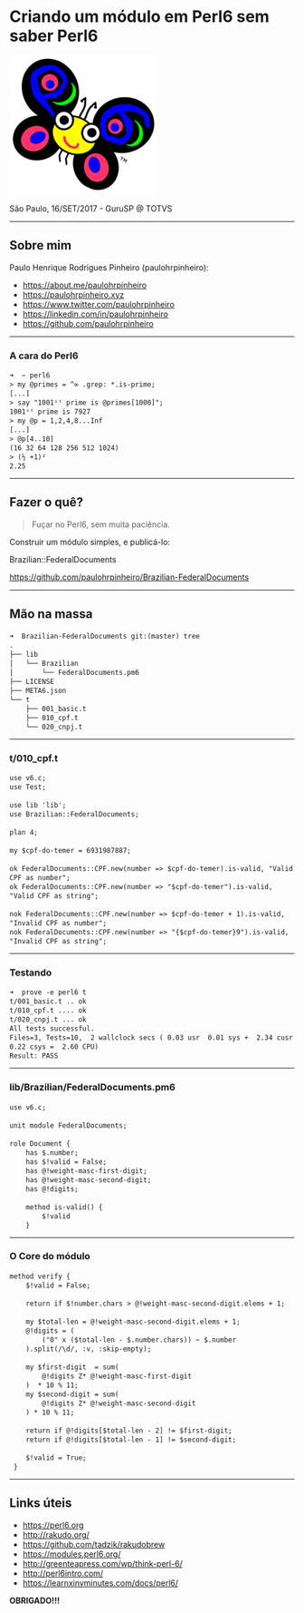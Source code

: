 # Criando um módulo em Perl6 sem saber Perl6

![Camelia »ö«](camelia.png)

São Paulo, 16/SET/2017 - GuruSP @ TOTVS

---

## Sobre mim

Paulo Henrique Rodrigues Pinheiro (paulohrpinheiro):

* https://about.me/paulohrpinheiro
* https://paulohrpinheiro.xyz
* https://www.twitter.com/paulohrpinheiro
* https://linkedin.com/in/paulohrpinheiro
* https://github.com/paulohrpinheiro

---

### A cara do Perl6

    ➜  ~ perl6
    > my @primes = ^∞ .grep: *.is-prime;
    [...]
    > say "1001ˢᵗ prime is @primes[1000]";
    1001ˢᵗ prime is 7927
    > my @p = 1,2,4,8...Inf
    [...]
    > @p[4..10]
    (16 32 64 128 256 512 1024)
    > (½ +1)²
    2.25

---

## Fazer o quê?

> Fuçar no Perl6, sem muita paciência.

Construir um módulo simples, e publicá-lo:

Brazilian::FederalDocuments

https://github.com/paulohrpinheiro/Brazilian-FederalDocuments

---

## Mão na massa

    ➜  Brazilian-FederalDocuments git:(master) tree
    .
    ├── lib
    │   └── Brazilian
    │       └── FederalDocuments.pm6
    ├── LICENSE
    ├── META6.json
    └── t
        ├── 001_basic.t
        ├── 010_cpf.t
        └── 020_cnpj.t

---

### t/010_cpf.t

    use v6.c;
    use Test;

    use lib 'lib';
    use Brazilian::FederalDocuments;

    plan 4;

    my $cpf-do-temer = 6931987887;

    ok FederalDocuments::CPF.new(number => $cpf-do-temer).is-valid, "Valid CPF as number";
    ok FederalDocuments::CPF.new(number => "$cpf-do-temer").is-valid, "Valid CPF as string";

    nok FederalDocuments::CPF.new(number => $cpf-do-temer + 1).is-valid, "Invalid CPF as number";
    nok FederalDocuments::CPF.new(number => "{$cpf-do-temer}9").is-valid, "Invalid CPF as string";

---

### Testando

    ➜  prove -e perl6 t 
    t/001_basic.t .. ok   
    t/010_cpf.t .... ok   
    t/020_cnpj.t ... ok   
    All tests successful.
    Files=3, Tests=10,  2 wallclock secs ( 0.03 usr  0.01 sys +  2.34 cusr  0.22 csys =  2.60 CPU)
    Result: PASS

---

### lib/Brazilian/FederalDocuments.pm6

    use v6.c;

    unit module FederalDocuments;

    role Document {
        has $.number;
        has $!valid = False;
        has @!weight-masc-first-digit;
        has @!weight-masc-second-digit;
        has @!digits;

        method is-valid() {
            $!valid
        }

---

### O Core do módulo

    method verify {
        $!valid = False;

        return if $!number.chars > @!weight-masc-second-digit.elems + 1;

        my $total-len = @!weight-masc-second-digit.elems + 1;
        @!digits = (
            ("0" x ($total-len - $.number.chars)) ~ $.number
        ).split(/\d/, :v, :skip-empty);

        my $first-digit  = sum(
            @!digits Z* @!weight-masc-first-digit
        )  * 10 % 11;
        my $second-digit = sum(
            @!digits Z* @!weight-masc-second-digit
        ) * 10 % 11;

        return if @!digits[$total-len - 2] != $first-digit;
        return if @!digits[$total-len - 1] != $second-digit;

        $!valid = True;
     }

---

## Links úteis

* https://perl6.org
* http://rakudo.org/
* https://github.com/tadzik/rakudobrew
* https://modules.perl6.org/
* http://greenteapress.com/wp/think-perl-6/
* http://perl6intro.com/
* https://learnxinyminutes.com/docs/perl6/

__OBRIGADO!!!__
